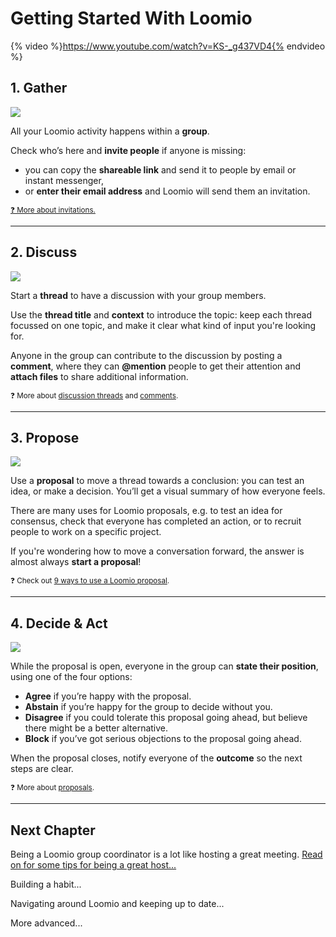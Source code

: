 # Getting Started With Loomio


{% video %}https://www.youtube.com/watch?v=KS-_g437VD4{% endvideo %}


## 1. Gather

![](https://i.imgur.com/0GuZDL3.png)


All your Loomio activity happens within a **group**.

Check who’s here and **invite people** if anyone is missing:
* you can copy the **shareable link** and send it to people by email or instant messenger,
* or **enter their email address** and Loomio will send them an invitation.

[<small>❓ More about invitations.</small>](./user_manual/inviting_new_members.html)


---

## 2. Discuss


![](https://i.imgur.com/NYkZvjk.png)


Start a **thread** to have a discussion with your group members. 

Use the **thread title** and **context** to introduce the topic: keep each thread focussed on one topic, and make it clear what kind of input you're looking for.

Anyone in the group can contribute to the discussion by posting a **comment**, where they can **@mention** people to get their attention and **attach files** to share additional information.

<small>❓ More about <a href="./user_manual/discussion_threads.html">discussion threads</a> and <a href="./user_manual/comments.html">comments</a>.</small>




---

## 3. Propose

![](https://i.imgur.com/niOczGK.png)

Use a **proposal** to move a thread towards a conclusion: you can test an idea, or make a decision. You’ll get a visual summary of how everyone feels.

There are many uses for Loomio proposals, e.g. to test an idea for consensus, check that everyone has completed an action, or to recruit people to work on a specific project.

If you're wondering how to move a conversation forward, the answer is almost always **start a proposal**!

<small>❓ Check out <a href="https://blog.loomio.org/2015/09/18/9-ways-to-use-a-loomio-proposal-to-turn-a-conversation-into-action/">9 ways to use a Loomio proposal</a>.</small>


---

## 4. Decide & Act

![](https://i.imgur.com/Nd1980L.png)

While the proposal is open, everyone in the group can **state their position**, using  one of the four options:

* **Agree** if you’re happy with the proposal.
* **Abstain** if you’re happy for the group to decide without you.
* **Disagree** if you could tolerate this proposal going ahead, but believe there might be a better alternative.
* **Block** if you’ve got serious objections to the proposal going ahead.

When the proposal closes, notify everyone of the **outcome** so the next steps are clear.

<small>❓ More about <a href="./user_manual/proposals.html">proposals</a>.</small>

---

## Next Chapter

Being a Loomio group coordinator is a lot like hosting a great meeting. [Read on for some tips for being a great host...](#)

Building a habit...

Navigating around Loomio and keeping up to date...

More advanced...

